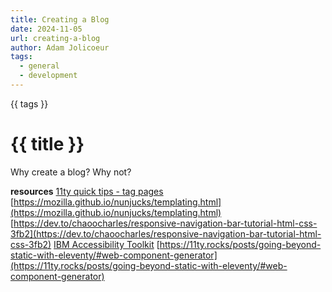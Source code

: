 ```yaml
---
title: Creating a Blog
date: 2024-11-05
url: creating-a-blog
author: Adam Jolicoeur
tags:
  - general
  - development
---
```


<sl-badge variant="primary" pill>
  <sl-format-date month="long" day="numeric" year="numeric" date="{{ date }}"></sl-format-date>
</sl-badge>
<sl-badge variant="neutral" pill>
  {{ tags }}
</sl-badge>

# {{ title }}

Why create a blog? Why not?

**resources**
[11ty quick tips - tag pages](https://www.11ty.dev/docs/quicktips/tag-pages/)
[https://mozilla.github.io/nunjucks/templating.html](https://mozilla.github.io/nunjucks/templating.html)
[https://dev.to/chaoocharles/responsive-navigation-bar-tutorial-html-css-3fb2](https://dev.to/chaoocharles/responsive-navigation-bar-tutorial-html-css-3fb2)
[IBM Accessibility Toolkit](https://www.ibm.com/able/toolkit/design/overview)
[https://11ty.rocks/posts/going-beyond-static-with-eleventy/#web-component-generator](https://11ty.rocks/posts/going-beyond-static-with-eleventy/#web-component-generator)
